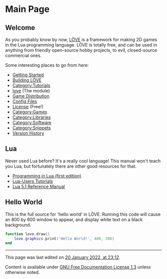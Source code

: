 # Main Page

## Welcome

As you probably know by now, [LÖVE](http://love2d.org) is a framework for making 2D games in the Lua programming language. LÖVE is totally free, and can be used in anything from friendly open-source hobby projects, to evil, closed-source commercial ones.

Some interesting places to go from here:

* [Getting Started]()
* [Building LÖVE]()
* [Category:Tutorials](Tutorials)
* [love]() (The module)
* [Game Distribution]()
* [Config Files]()
* [License]() (Free!)
* [Category:Games](Games)
* [Category:Libraries](Libraries)
* [Category:Software](Software)
* [Category:Snippets](Snippets)
* [Version History]()

## Lua

Never used Lua before? It's a really cool language! This manual won't teach you Lua, but fortunately there are other good resources for that.

* [Programming in Lua (first edition)](http://lua.org/pil)
* [Lua-Users Tutorials](http://lua-users.org/wiki/TutorialDirectory)
* [Lua 5.1 Reference Manual](http://www.lua.org/manual/5.1/)

## Hello World

This is the full source for 'hello world' in LÖVE. Running this code will cause an 800 by 600 window to appear, and display white text on a black background.

```lua
function love.draw()
    love.graphics.print('Hello World!', 400, 300)
end
```

----
This page was last edited on [20 January 2022, at 23:12](https://love2d.org/w/index.php?title=Main_Page&oldid=27392).

Content is available under [GNU Free Documentation License 1.3](http://www.gnu.org/copyleft/fdl.html) unless otherwise noted.
